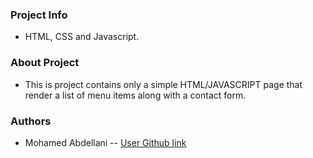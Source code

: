 ### Project Info

- HTML, CSS and Javascript.

### About Project

- This is project contains only a simple HTML/JAVASCRIPT page that render a list of menu items along with a contact form.

### Authors

- Mohamed Abdellani -- [User Github link](https://github.com/abdellani)

